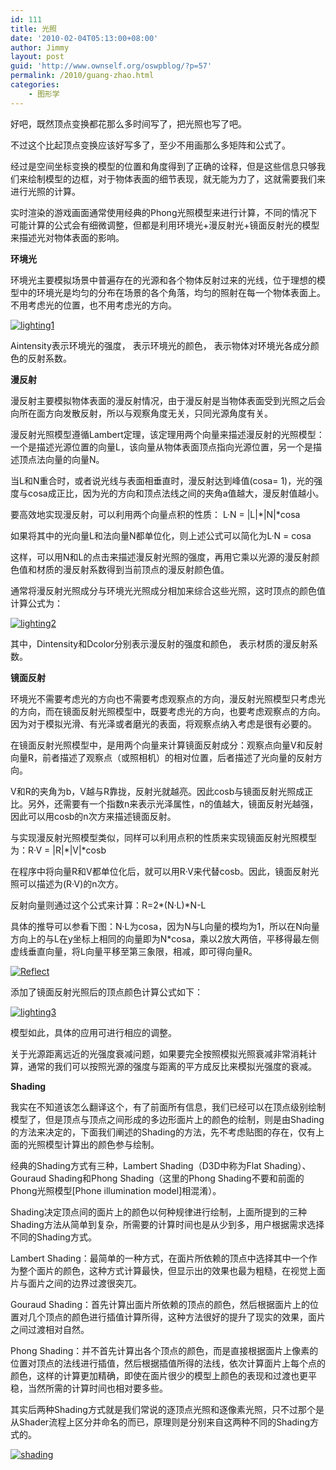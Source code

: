 ```yaml
---
id: 111
title: 光照
date: '2010-02-04T05:13:00+08:00'
author: Jimmy
layout: post
guid: 'http://www.ownself.org/oswpblog/?p=57'
permalink: /2010/guang-zhao.html
categories:
    - 图形学
---
```


好吧，既然顶点变换都花那么多时间写了，把光照也写了吧。

不过这个比起顶点变换应该好写多了，至少不用画那么多矩阵和公式了。

经过是空间坐标变换的模型的位置和角度得到了正确的诠释，但是这些信息只够我们来绘制模型的边框，对于物体表面的细节表现，就无能为力了，这就需要我们来进行光照的计算。

实时渲染的游戏画面通常使用经典的Phong光照模型来进行计算，不同的情况下可能计算的公式会有细微调整，但都是利用环境光+漫反射光+镜面反射光的模型来描述光对物体表面的影响。

**环境光**

环境光主要模拟场景中普遍存在的光源和各个物体反射过来的光线，位于理想的模型中的环境光是均匀的分布在场景的各个角落，均匀的照射在每一个物体表面上。不用考虑光的位置，也不用考虑光的方向。

[![lighting1](/wp-content/uploads/2010/02/lighting1_thumb.jpg "lighting1")](/wp-content/uploads/2010/02/lighting1.jpg)

Aintensity表示环境光的强度， 表示环境光的颜色， 表示物体对环境光各成分颜色的反射系数。

**漫反射**

漫反射主要模拟物体表面的漫反射情况，由于漫反射是当物体表面受到光照之后会向所在面方向发散反射，所以与观察角度无关，只同光源角度有关。

漫反射光照模型遵循Lambert定理，该定理用两个向量来描述漫反射的光照模型：一个是描述光源位置的向量L，该向量从物体表面顶点指向光源位置，另一个是描述顶点法向量的向量N。

当L和N重合时，或者说光线与表面相垂直时，漫反射达到峰值(cosa= 1)，光的强度与cosa成正比，因为光的方向和顶点法线之间的夹角a值越大，漫反射值越小。

要高效地实现漫反射，可以利用两个向量点积的性质： L·N = |L|\*|N|\*cosa

如果将其中的光向量L和法向量N都单位化，则上述公式可以简化为L·N = cosa

这样，可以用N和L的点击来描述漫反射光照的强度，再用它乘以光源的漫反射颜色值和材质的漫反射系数得到当前顶点的漫反射颜色值。

通常将漫反射光照成分与环境光光照成分相加来综合这些光照，这时顶点的颜色值计算公式为：

[![lighting2](/wp-content/uploads/2010/02/lighting2_thumb.jpg "lighting2")](/wp-content/uploads/2010/02/lighting2.jpg)

其中，Dintensity和Dcolor分别表示漫反射的强度和颜色， 表示材质的漫反射系数。

**镜面反射**

环境光不需要考虑光的方向也不需要考虑观察点的方向，漫反射光照模型只考虑光的方向，而在镜面反射光照模型中，既要考虑光的方向，也要考虑观察点的方向。因为对于模拟光滑、有光泽或者磨光的表面，将观察点纳入考虑是很有必要的。

在镜面反射光照模型中，是用两个向量来计算镜面反射成分：观察点向量V和反射向量R，前者描述了观察点（或照相机）的相对位置，后者描述了光向量的反射方向。

V和R的夹角为b，V越与R靠拢，反射光就越亮。因此cosb与镜面反射光照成正比。另外，还需要有一个指数n来表示光泽属性，n的值越大，镜面反射光越强，因此可以用cosb的n次方来描述镜面反射。

与实现漫反射光照模型类似，同样可以利用点积的性质来实现镜面反射光照模型为：R·V = |R|\*|V|\*cosb

在程序中将向量R和V都单位化后，就可以用R·V来代替cosb。因此，镜面反射光照可以描述为(R·V)的n次方。

反射向量则通过这个公式来计算：R=2\*(N·L)\*N-L

具体的推导可以参看下图：N·L为cosa，因为N与L向量的模均为1，所以在N向量方向上的与L在y坐标上相同的向量即为N\*cosa，乘以2放大两倍，平移得最左侧虚线垂直向量，将L向量平移至第三象限，相减，即可得向量R。

[![Reflect](/wp-content/uploads/2010/02/Reflect_thumb.jpg "Reflect")](/wp-content/uploads/2010/02/Reflect.jpg)

添加了镜面反射光照后的顶点颜色计算公式如下：

[![lighting3](/wp-content/uploads/2010/02/lighting3_thumb.jpg "lighting3")](/wp-content/uploads/2010/02/lighting3.jpg)

模型如此，具体的应用可进行相应的调整。

关于光源距离远近的光强度衰减问题，如果要完全按照模拟光照衰减非常消耗计算，通常的我们可以按照光源的强度与距离的平方成反比来模拟光强度的衰减。

**Shading**

我实在不知道该怎么翻译这个，有了前面所有信息，我们已经可以在顶点级别绘制模型了，但是顶点与顶点之间形成的多边形面片上的颜色的绘制，则是由Shading的方法来决定的，下面我们阐述的Shading的方法，先不考虑贴图的存在，仅有上面的光照模型计算出的颜色参与绘制。

经典的Shading方式有三种，Lambert Shading（D3D中称为Flat Shading）、Gouraud Shading和Phong Shading（这里的Phong Shading不要和前面的Phong光照模型\[Phone illumination model\]相混淆）。

Shading决定顶点间的面片上的颜色以何种规律进行绘制，上面所提到的三种Shading方法从简单到复杂，所需要的计算时间也是从少到多，用户根据需求选择不同的Shading方式。

Lambert Shading：最简单的一种方式，在面片所依赖的顶点中选择其中一个作为整个面片的颜色，这种方式计算最快，但显示出的效果也最为粗糙，在视觉上面片与面片之间的边界过渡很突兀。

Gouraud Shading：首先计算出面片所依赖的顶点的颜色，然后根据面片上的位置对几个顶点的颜色进行插值计算所得，这种方法很好的提升了现实的效果，面片之间过渡相对自然。

Phong Shading：并不首先计算出各个顶点的颜色，而是直接根据面片上像素的位置对顶点的法线进行插值，然后根据插值所得的法线，依次计算面片上每个点的颜色，这样的计算更加精确，即使在面片很少的模型上颜色的表现和过渡也更平稳，当然所需的计算时间也相对要多些。

其实后两种Shading方式就是我们常说的逐顶点光照和逐像素光照，只不过那个是从Shader流程上区分并命名的而已，原理则是分别来自这两种不同的Shading方式的。

[![shading](/wp-content/uploads/2010/02/shading_thumb.jpg "shading")](/wp-content/uploads/2010/02/shading.jpg)